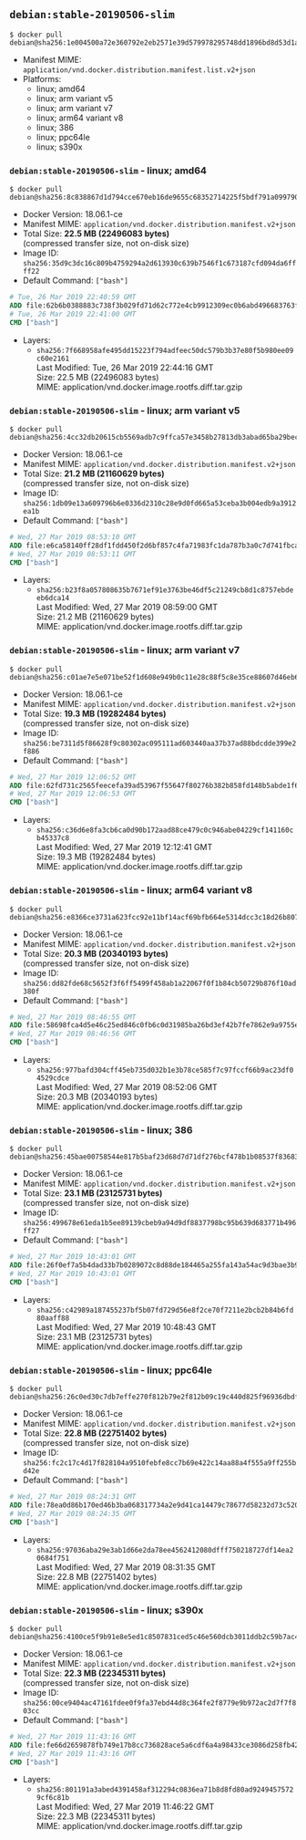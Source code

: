 ## `debian:stable-20190506-slim`

```console
$ docker pull debian@sha256:1e004500a72e360792e2eb2571e39d579978295748dd1896bd8d53d1a5115f96
```

-	Manifest MIME: `application/vnd.docker.distribution.manifest.list.v2+json`
-	Platforms:
	-	linux; amd64
	-	linux; arm variant v5
	-	linux; arm variant v7
	-	linux; arm64 variant v8
	-	linux; 386
	-	linux; ppc64le
	-	linux; s390x

### `debian:stable-20190506-slim` - linux; amd64

```console
$ docker pull debian@sha256:8c838867d1d794cce670eb16de9655c68352714225f5bdf791a099790dd00b3e
```

-	Docker Version: 18.06.1-ce
-	Manifest MIME: `application/vnd.docker.distribution.manifest.v2+json`
-	Total Size: **22.5 MB (22496083 bytes)**  
	(compressed transfer size, not on-disk size)
-	Image ID: `sha256:35d9c3dc16c809b4759294a2d613930c639b7546f1c673187cfd094da6ffff22`
-	Default Command: `["bash"]`

```dockerfile
# Tue, 26 Mar 2019 22:40:59 GMT
ADD file:62b6b0388883c738f3b029fd71d62c772e4cb9912309ec0b6abd496683763f83 in / 
# Tue, 26 Mar 2019 22:41:00 GMT
CMD ["bash"]
```

-	Layers:
	-	`sha256:7f668958afe495dd15223f794adfeec50dc579b3b37e80f5b980ee09c60e2161`  
		Last Modified: Tue, 26 Mar 2019 22:44:16 GMT  
		Size: 22.5 MB (22496083 bytes)  
		MIME: application/vnd.docker.image.rootfs.diff.tar.gzip

### `debian:stable-20190506-slim` - linux; arm variant v5

```console
$ docker pull debian@sha256:4cc32db20615cb5569adb7c9ffca57e3458b27813db3abad65ba29bec619cb59
```

-	Docker Version: 18.06.1-ce
-	Manifest MIME: `application/vnd.docker.distribution.manifest.v2+json`
-	Total Size: **21.2 MB (21160629 bytes)**  
	(compressed transfer size, not on-disk size)
-	Image ID: `sha256:1db09e13a609796b6e0336d2310c28e9d0fd665a53ceba3b004edb9a3912ea1b`
-	Default Command: `["bash"]`

```dockerfile
# Wed, 27 Mar 2019 08:53:10 GMT
ADD file:e6ca58140ff28df1fdd450f2d6bf857c4fa71983fc1da787b3a0c7d741fbcaab in / 
# Wed, 27 Mar 2019 08:53:11 GMT
CMD ["bash"]
```

-	Layers:
	-	`sha256:b23f8a057808635b7671ef91e3763be46df5c21249cb8d1c8757ebdeeb6dca14`  
		Last Modified: Wed, 27 Mar 2019 08:59:00 GMT  
		Size: 21.2 MB (21160629 bytes)  
		MIME: application/vnd.docker.image.rootfs.diff.tar.gzip

### `debian:stable-20190506-slim` - linux; arm variant v7

```console
$ docker pull debian@sha256:c01ae7e5e071be52f1d608e949b0c11e28c88f5c8e35ce88607d46eb68f8756b
```

-	Docker Version: 18.06.1-ce
-	Manifest MIME: `application/vnd.docker.distribution.manifest.v2+json`
-	Total Size: **19.3 MB (19282484 bytes)**  
	(compressed transfer size, not on-disk size)
-	Image ID: `sha256:be7311d5f86628f9c80302ac095111ad603440aa37b37ad88bdcdde399e2f886`
-	Default Command: `["bash"]`

```dockerfile
# Wed, 27 Mar 2019 12:06:52 GMT
ADD file:62fd731c2565feecefa39ad53967f55647f80276b382b858fd148b5abde1f61f in / 
# Wed, 27 Mar 2019 12:06:53 GMT
CMD ["bash"]
```

-	Layers:
	-	`sha256:c36d6e8fa3cb6ca0d90b172aad88ce479c0c946abe04229cf141160cb45337c8`  
		Last Modified: Wed, 27 Mar 2019 12:12:41 GMT  
		Size: 19.3 MB (19282484 bytes)  
		MIME: application/vnd.docker.image.rootfs.diff.tar.gzip

### `debian:stable-20190506-slim` - linux; arm64 variant v8

```console
$ docker pull debian@sha256:e8366ce3731a623fcc92e11bf14acf69bfb664e5314dcc3c18d26b807209e211
```

-	Docker Version: 18.06.1-ce
-	Manifest MIME: `application/vnd.docker.distribution.manifest.v2+json`
-	Total Size: **20.3 MB (20340193 bytes)**  
	(compressed transfer size, not on-disk size)
-	Image ID: `sha256:dd82fde68c5652f3f6ff5499f458ab1a22067f0f1b84cb50729b876f10ad380f`
-	Default Command: `["bash"]`

```dockerfile
# Wed, 27 Mar 2019 08:46:55 GMT
ADD file:58698fca4d5e46c25ed846c0fb6c0d31985ba26bd3ef42b7fe7862e9a9755ed3 in / 
# Wed, 27 Mar 2019 08:46:56 GMT
CMD ["bash"]
```

-	Layers:
	-	`sha256:977bafd304cff45eb735d032b1e3b78ce585f7c97fccf66b9ac23df04529cdce`  
		Last Modified: Wed, 27 Mar 2019 08:52:06 GMT  
		Size: 20.3 MB (20340193 bytes)  
		MIME: application/vnd.docker.image.rootfs.diff.tar.gzip

### `debian:stable-20190506-slim` - linux; 386

```console
$ docker pull debian@sha256:45bae00758544e817b5baf23d68d7d71df276bcf478b1b08537f83683dfba5cf
```

-	Docker Version: 18.06.1-ce
-	Manifest MIME: `application/vnd.docker.distribution.manifest.v2+json`
-	Total Size: **23.1 MB (23125731 bytes)**  
	(compressed transfer size, not on-disk size)
-	Image ID: `sha256:499678e61eda1b5ee89139cbeb9a94d9df8837798bc95b639d683771b496ff27`
-	Default Command: `["bash"]`

```dockerfile
# Wed, 27 Mar 2019 10:43:01 GMT
ADD file:26f0ef7a5b4dad33b7b0289072c8d88de184465a255fa143a54ac9d3bae3b92b in / 
# Wed, 27 Mar 2019 10:43:01 GMT
CMD ["bash"]
```

-	Layers:
	-	`sha256:c42989a187455237bf5b07fd729d56e8f2ce70f7211e2bcb2b84b6fd80aaff88`  
		Last Modified: Wed, 27 Mar 2019 10:48:43 GMT  
		Size: 23.1 MB (23125731 bytes)  
		MIME: application/vnd.docker.image.rootfs.diff.tar.gzip

### `debian:stable-20190506-slim` - linux; ppc64le

```console
$ docker pull debian@sha256:26c0ed30c7db7effe270f812b79e2f812b09c19c440d825f96936dbdf37f57dc
```

-	Docker Version: 18.06.1-ce
-	Manifest MIME: `application/vnd.docker.distribution.manifest.v2+json`
-	Total Size: **22.8 MB (22751402 bytes)**  
	(compressed transfer size, not on-disk size)
-	Image ID: `sha256:fc2c17c4d17f828104a9510febfe8cc7b69e422c14aa88a4f555a9ff255bd42e`
-	Default Command: `["bash"]`

```dockerfile
# Wed, 27 Mar 2019 08:24:31 GMT
ADD file:78ea0d86b170ed46b3ba068317734a2e9d41ca14479c78677d58232d73c5209d in / 
# Wed, 27 Mar 2019 08:24:35 GMT
CMD ["bash"]
```

-	Layers:
	-	`sha256:97036aba29e3ab1d66e2da78ee4562412080dfff750218727df14ea20684f751`  
		Last Modified: Wed, 27 Mar 2019 08:31:35 GMT  
		Size: 22.8 MB (22751402 bytes)  
		MIME: application/vnd.docker.image.rootfs.diff.tar.gzip

### `debian:stable-20190506-slim` - linux; s390x

```console
$ docker pull debian@sha256:4100ce5f9b91e8e5ed1c8507831ced5c46e560dcb3011ddb2c59b7ac4ef4f160
```

-	Docker Version: 18.06.1-ce
-	Manifest MIME: `application/vnd.docker.distribution.manifest.v2+json`
-	Total Size: **22.3 MB (22345311 bytes)**  
	(compressed transfer size, not on-disk size)
-	Image ID: `sha256:00ce9404ac47161fdee0f9fa37ebd44d8c364fe2f8779e9b972ac2d7f7f803cc`
-	Default Command: `["bash"]`

```dockerfile
# Wed, 27 Mar 2019 11:43:16 GMT
ADD file:fe66d2659878fb749e17b8cc736828ace5a6cdf6a4a98433ce3086d258fb4278 in / 
# Wed, 27 Mar 2019 11:43:16 GMT
CMD ["bash"]
```

-	Layers:
	-	`sha256:801191a3abed4391458af312294c0836ea71b8d8fd80ad92494575729cf6c81b`  
		Last Modified: Wed, 27 Mar 2019 11:46:22 GMT  
		Size: 22.3 MB (22345311 bytes)  
		MIME: application/vnd.docker.image.rootfs.diff.tar.gzip
